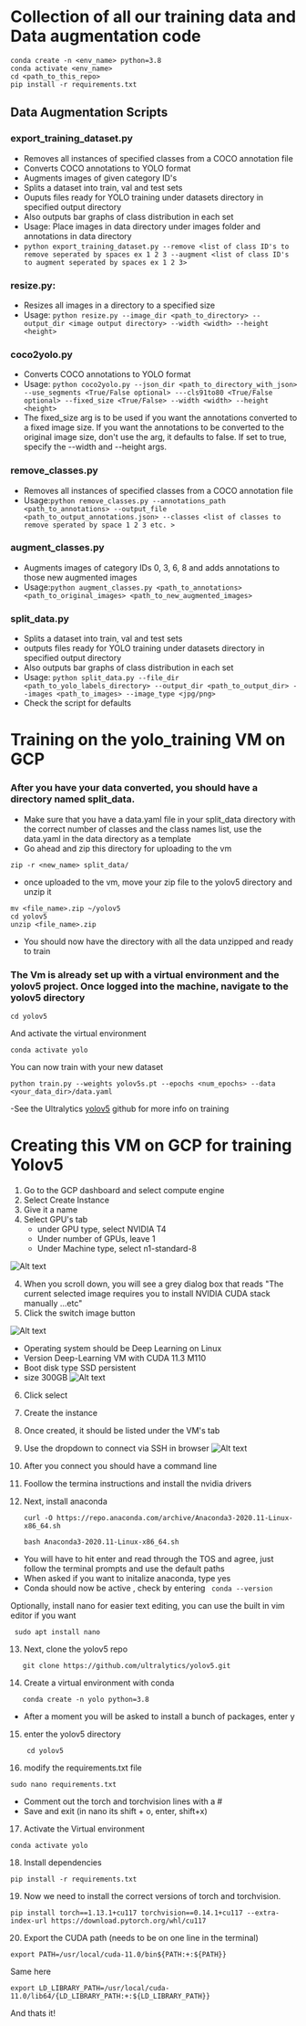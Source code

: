 # Collection of all our training data and Data augmentation code

```
conda create -n <env_name> python=3.8
conda activate <env_name>
cd <path_to_this_repo>
pip install -r requirements.txt
```

## Data Augmentation Scripts

### export_training_dataset.py
- Removes all instances of specified classes from a COCO annotation file
- Converts COCO annotations to YOLO format
- Augments images of given category ID's
- Splits a dataset into train, val and test sets
- Ouputs files ready for YOLO training under datasets directory in specified output directory
- Also outputs bar graphs of class distribution in each set
- Usage: Place images in data directory under images folder and annotations in data directory
- `python export_training_dataset.py --remove <list of class ID's to remove seperated by spaces ex 1 2 3 --augment <list of class ID's to augment seperated by spaces ex 1 2 3> `
### resize.py:
   - Resizes all images in a directory to a specified size
   - Usage: `python resize.py --image_dir <path_to_directory> --output_dir <image output directory> --width <width> --height <height>`

### coco2yolo.py

 - Converts COCO annotations to YOLO format
- Usage: `python coco2yolo.py --json_dir <path_to_directory_with_json> --use_segments <True/False optional> ---cls91to80 <True/False optional> --fixed_size <True/False> --width <width> --height <height>`
 -  The fixed_size arg is to be used if you want the annotations converted to a fixed image size. If you want the annotations to be converted to the original image size, don't use the arg, it defaults to false. If set to true, specify the --width and --height args.
  
### remove_classes.py
- Removes all instances of specified classes from a COCO annotation file
- Usage:`python remove_classes.py --annotations_path <path_to_annotations> --output_file <path_to_output_annotations.json> --classes <list of classes to remove sperated by space 1 2 3 etc. >`

### augment_classes.py
- Augments images of category IDs 0, 3, 6, 8 and adds annotations to those new augmented images
- Usage:`python augment_classes.py <path_to_annotations> <path_to_original_images> <path_to_new_augmented_images>`

### split_data.py
- Splits a dataset into train, val and test sets
- outputs files ready for YOLO training under datasets directory in specified output directory
- Also outputs bar graphs of class distribution in each set
- Usage: `python split_data.py --file_dir <path_to_yolo_labels_directory> --output_dir <path_to_output_dir> --images <path_to_images> --image_type <jpg/png>`
- Check the script for defaults
# Training on the yolo_training VM on GCP


### After you have your data converted, you should have a directory named split_data.
- Make sure that you have a data.yaml file in your split_data directory with the correct number of classes and the class names list, use the data.yaml in the data directory as a template
 - Go ahead and zip this directory for uploading to the vm
  ```
  zip -r <new_name> split_data/
  ```
  - once uploaded to the vm, move your zip file to the yolov5 directory and unzip it
  ```
  mv <file_name>.zip ~/yolov5
  cd yolov5
  unzip <file_name>.zip
  ```
 - You should now have the directory with all the data unzipped and ready to train

 
### The Vm is already set up with a virtual environment and the yolov5 project. Once logged into the machine, navigate to the yolov5 directory
``` 
cd yolov5
```
And activate the virtual environment
```
conda activate yolo
```
You can now train with your new dataset
```
python train.py --weights yolov5s.pt --epochs <num_epochs> --data <your_data_dir>/data.yaml
```
-See the Ultralytics [yolov5](https://github.com/ultralytics/yolov5) github for more info on training

# Creating this VM on GCP for training Yolov5

1. Go to the GCP dashboard and select compute engine
2. Select Create Instance
3. Give it a name
4. Select GPU's tab
   - under GPU type, select NVIDIA T4
   - Under number of GPUs, leave 1
   - Under Machine type, select n1-standard-8

![Alt text](<readme_images/Screenshot 2023-08-15 at 11.44.50 AM.png>)

4. When you scroll down, you will see a grey dialog box that reads "The current selected image requires you to install NVIDIA CUDA stack manually ...etc"
5. Click the switch image button
   
![Alt text](<readme_images/Screenshot 2023-08-15 at 11.45.07 AM.png>)

 - Operating system should be Deep Learning on Linux
 - Version Deep-Learning VM with CUDA 11.3 M110
 - Boot disk type SSD persistent
 - size 300GB
![Alt text](<readme_images/Screenshot 2023-08-15 at 11.45.45 AM.png>)

6. Click select

7. Create the instance
8. Once created, it should be listed under the VM's tab
9. Use the dropdown to connect via SSH in browser
    ![Alt text](<readme_images/Screenshot 2023-08-15 at 12.01.22 PM.png>)
10. After you connect you should have a command line 
11. Foollow the termina instructions and install the nvidia drivers
12. Next, install anaconda 
    ```
    curl -O https://repo.anaconda.com/archive/Anaconda3-2020.11-Linux-x86_64.sh

    ```
    ```
    bash Anaconda3-2020.11-Linux-x86_64.sh
    ```
   - You will have to hit enter and read through the TOS and agree, just follow the terminal prompts and use the default paths
   - When asked if you want to initalize anaconda, type yes
   - Conda should now be active , check by entering 
  ``` conda --version```

Optionally, install nano for easier text editing, you can use the built in vim editor if you want
```
 sudo apt install nano
```

13.  Next, clone the yolov5 repo
```
   git clone https://github.com/ultralytics/yolov5.git
```
14.  Create a virtual environment with conda
```
   conda create -n yolo python=3.8
```

- After a moment you will be asked to install a bunch of packages, enter y
15.   enter the yolov5 directory
```
    cd yolov5
```
16. modify the requirements.txt file
```
sudo nano requirements.txt
```
   - Comment out the torch and torchvision lines with a #
   - Save and exit (in nano its shift + o, enter, shift+x)
17. Activate the Virtual environment
```
conda activate yolo
```
18. Install dependencies
```
pip install -r requirements.txt
```
19. Now we need to install the correct versions of torch and torchvision. 
   ```
pip install torch==1.13.1+cu117 torchvision==0.14.1+cu117 --extra-index-url https://download.pytorch.org/whl/cu117
   ```
 20. Export the CUDA path (needs to be on one line in the terminal)
```
export PATH=/usr/local/cuda-11.0/bin${PATH:+:${PATH}}

```
Same here
```
export LD_LIBRARY_PATH=/usr/local/cuda-11.0/lib64/{LD_LIBRARY_PATH:+:${LD_LIBRARY_PATH}}
```
And thats it!
